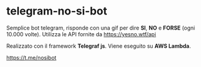 # telegram-no-si-bot

Semplice bot telegram, risponde con una gif per dire **SI**, **NO** e **FORSE** (ogni 10.000 volte).
Utilizza le API fornite da https://yesno.wtf/api

Realizzato con il framework **Telegraf js**.
Viene eseguito su **AWS Lambda**.

https://t.me/nosibot
